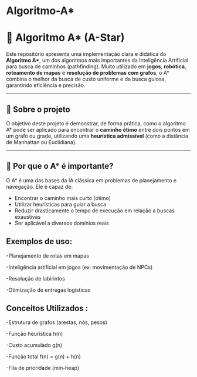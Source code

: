 # Algoritmo-A*



# 🚀 Algoritmo A* (A-Star) 

Este repositório apresenta uma implementação clara e didática do **Algoritmo A\***, um dos algoritmos mais importantes da Inteligência Artificial para busca de caminhos (pathfinding). Muito utilizado em **jogos**, **robótica**, **roteamento de mapas** e **resolução de problemas com grafos**, o A* combina o melhor da busca de custo uniforme e da busca gulosa, garantindo eficiência e precisão.

---

## 📌 Sobre o projeto

O objetivo deste projeto é demonstrar, de forma prática, como o algoritmo A* pode ser aplicado para encontrar o **caminho ótimo** entre dois pontos em um grafo ou grade, utilizando uma **heurística admissível** (como a distância de Manhattan ou Euclidiana).

---

## 🧠 Por que o A* é importante?

O A* é uma das bases da IA clássica em problemas de planejamento e navegação. Ele é capaz de:

- Encontrar o caminho mais curto (ótimo)
- Utilizar heurísticas para guiar a busca
- Reduzir drasticamente o tempo de execução em relação a buscas exaustivas
- Ser aplicável a diversos domínios reais


## Exemplos de uso:
-Planejamento de rotas em mapas

-Inteligência artificial em jogos (ex: movimentação de NPCs)

-Resolução de labirintos

-Otimização de entregas logísticas






## Conceitos Utilizados : 

-Estrutura de grafos (arestas, nós, pesos)

-Função heurística h(n)

-Custo acumulado g(n)

-Função total f(n) = g(n) + h(n)

-Fila de prioridade (min-heap)





